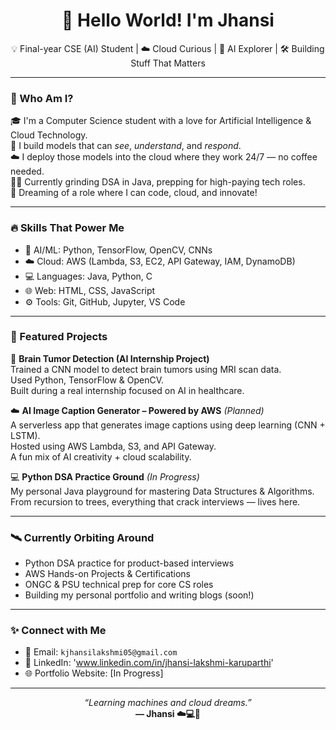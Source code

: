 <h1 align="center">🚀 Hello World! I'm Jhansi</h1>
<p align="center">
  💡 Final-year CSE (AI) Student | ☁️ Cloud Curious | 🧠 AI Explorer | 🛠️ Building Stuff That Matters
</p>

---

### 🧬 Who Am I?

🎓 I'm a Computer Science student with a love for Artificial Intelligence & Cloud Technology.  
🧠 I build models that can *see*, *understand*, and *respond*.  
☁️ I deploy those models into the cloud where they work 24/7 — no coffee needed.  
🧑‍🏫 Currently grinding DSA in Java, prepping for high-paying tech roles.  
🧭 Dreaming of a role where I can code, cloud, and innovate!

---

### 🔥 Skills That Power Me

- 🧠 AI/ML: Python, TensorFlow, OpenCV, CNNs  
- ☁️ Cloud: AWS (Lambda, S3, EC2, API Gateway, IAM, DynamoDB)  
- 💻 Languages: Java, Python, C 
- 🌐 Web: HTML, CSS, JavaScript 
- ⚙️ Tools: Git, GitHub, Jupyter, VS Code 

---

### 🌟 Featured Projects

🧠 **Brain Tumor Detection (AI Internship Project)**  
Trained a CNN model to detect brain tumors using MRI scan data.  
Used Python, TensorFlow & OpenCV.  
Built during a real internship focused on AI in healthcare.  

☁️ **AI Image Caption Generator – Powered by AWS** *(Planned)*  
A serverless app that generates image captions using deep learning (CNN + LSTM).  
Hosted using AWS Lambda, S3, and API Gateway.  
A fun mix of AI creativity + cloud scalability.

💻 **Python DSA Practice Ground** *(In Progress)*  
My personal Java playground for mastering Data Structures & Algorithms.  
From recursion to trees, everything that crack interviews — lives here.

---

### 🛰️ Currently Orbiting Around

- Python DSA practice for product-based interviews  
- AWS Hands-on Projects & Certifications  
- ONGC & PSU technical prep for core CS roles  
- Building my personal portfolio and writing blogs (soon!)

---

### ✨ Connect with Me

- 📧 Email: `kjhansilakshmi05@gmail.com`  
- 💼 LinkedIn: 'www.linkedin.com/in/jhansi-lakshmi-karuparthi'  
- 🌐 Portfolio Website: [In Progress]

---

<p align="center">
  <i>“Learning machines and cloud dreams.”</i><br>
  <b>— Jhansi ☁️💻🧠</b>
</p>
